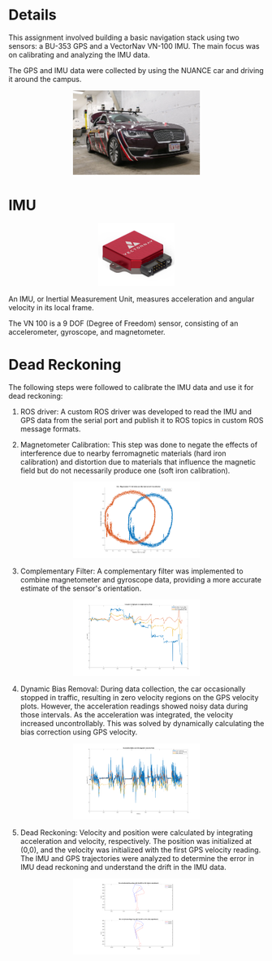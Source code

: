 # Details
This assignment involved building a basic navigation stack using two sensors: a BU-353 GPS and a VectorNav VN-100 IMU. The main focus was on calibrating and analyzing the IMU data.

The GPS and IMU data were collected by using the NUANCE car and driving it around the campus.

<p align="center">
<img src="./images/nuance.jpg" width="250">
</p>

# IMU

<p align="center">
<img src="./images/vn-100.png" width="150">
</p>


An IMU, or Inertial Measurement Unit, measures acceleration and angular velocity in its local frame.

The VN 100 is a 9 DOF (Degree of Freedom) sensor, consisting of an accelerometer, gyroscope, and magnetometer.

# Dead Reckoning

The following steps were followed to calibrate the IMU data and use it for dead reckoning:

1. ROS driver: A custom ROS driver was developed to read the IMU and GPS data from the serial port and publish it to ROS topics in custom ROS message formats.

2. Magnetometer Calibration: 
This step was done to negate the effects of interference due to nearby ferromagnetic materials (hard iron calibration) and distortion due to
materials that influence the magnetic field but do not necessarily produce one (soft iron calibration).

<p align="center">
<img src="./images/mag_hard_soft.png" width="250" height="150">
</p>

3. Complementary Filter:
A complementary filter was implemented to combine magnetometer and gyroscope data, providing a more accurate estimate of the sensor's orientation.

<p align="center">
<img src="./images/LPF_CF.png" width="250" height="150">
</p>

4. Dynamic Bias Removal:
 During data collection, the car occasionally stopped in traffic, resulting in zero velocity regions on the GPS velocity plots. However, the acceleration readings showed noisy data during those intervals. As the acceleration was integrated, the velocity increased uncontrollably. This was solved by dynamically calculating the bias correction using GPS velocity.

<p align="center">
<img src="./images/accel_bias.png" width="250" height="150">
</p>


5. Dead Reckoning:
Velocity and position were calculated by integrating acceleration and velocity, respectively. The position was initialized at (0,0), and the velocity was initialized with the first GPS velocity reading. The IMU and GPS trajectories were analyzed to determine the error in IMU dead reckoning and understand the drift in the IMU data.

<p align="center">
<img src="./images/traj_gps.png" width="250" height="150">
</p>







